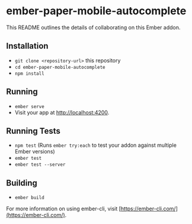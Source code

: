 # ember-paper-mobile-autocomplete

This README outlines the details of collaborating on this Ember addon.

## Installation

* `git clone <repository-url>` this repository
* `cd ember-paper-mobile-autocomplete`
* `npm install`

## Running

* `ember serve`
* Visit your app at [http://localhost:4200](http://localhost:4200).

## Running Tests

* `npm test` (Runs `ember try:each` to test your addon against multiple Ember versions)
* `ember test`
* `ember test --server`

## Building

* `ember build`

For more information on using ember-cli, visit [https://ember-cli.com/](https://ember-cli.com/).
